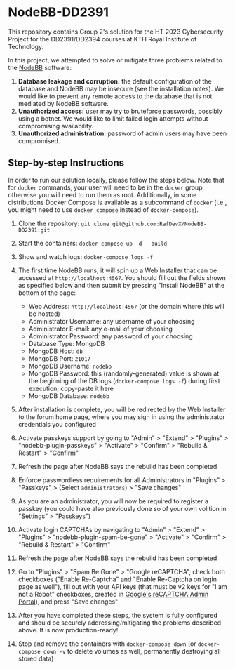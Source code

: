 # NodeBB-DD2391

This repository contains Group 2's solution for the HT 2023 Cybersecurity Project for the DD2391/DD2394 courses at KTH Royal Institute of Technology.

In this project, we attempted to solve or mitigate three problems related to the [NodeBB](https://github.com/NodeBB/NodeBB) software:

1. **Database leakage and corruption:** the default configuration of the database and NodeBB may be insecure (see the installation notes). We would like to prevent any remote access to the database that is not mediated by NodeBB software.
2. **Unauthorized access:** user may try to bruteforce passwords, possibly using a botnet. We would like to limit failed login attempts without compromising availability.
3. **Unauthorized administration:** password of admin users may have been compromised.

## Step-by-step Instructions

In order to run our solution locally, please follow the steps below. Note that for `docker` commands, your user will need to be in the `docker` group, otherwise you will need to run them as root. Additionally, in some distributions Docker Compose is available as a subcommand of `docker` (i.e., you might need to use `docker compose` instead of `docker-compose`).

1. Clone the repository: `git clone git@github.com:RafDevX/NodeBB-DD2391.git`
2. Start the containers: `docker-compose up -d --build`
3. Show and watch logs: `docker-compose logs -f`
4. The first time NodeBB runs, it will spin up a Web Installer that can be accessed at `http://localhost:4567`. You should fill out the fields shown as specified below and then submit by pressing "Install NodeBB" at the bottom of the page:

    - Web Address: `http://localhost:4567` (or the domain where this will be hosted)
    - Administrator Username: any username of your choosing
    - Administrator E-mail: any e-mail of your choosing
    - Administrator Password: any password of your choosing
    - Database Type: MongoDB
    - MongoDB Host: `db`
    - MongoDB Port: `21017`
    - MongoDB Username: `nodebb`
    - MongoDB Password: this (randomly-generated) value is shown at the beginning of the DB logs (`docker-compose logs -f`) during first execution; copy-paste it here
    - MongoDB Database: `nodebb`

5. After installation is complete, you will be redirected by the Web Installer to the forum home page, where you may sign in using the administrator credentials you configured
6. Activate passkeys support by going to "Admin" > "Extend" > "Plugins" > "nodebb-plugin-passkeys" > "Activate" > "Confirm" > "Rebuild & Restart" > "Confirm"
7. Refresh the page after NodeBB says the rebuild has been completed
8. Enforce passwordless requirements for all Administrators in "Plugins" > "Passkeys" > (Select `administrators`) > "Save changes"
9. As you are an administrator, you will now be required to register a passkey (you could have also previously done so of your own volition in "Settings" > "Passkeys")
10. Activate login CAPTCHAs by navigating to "Admin" > "Extend" > "Plugins" > "nodebb-plugin-spam-be-gone" > "Activate" > "Confirm" > "Rebuild & Restart" > "Confirm"
11. Refresh the page after NodeBB says the rebuild has been completed
12. Go to "Plugins" > "Spam Be Gone" > "Google reCAPTCHA", check both checkboxes ("Enable Re-Captcha" and "Enable Re-Captcha on login page as well"), fill out with your API keys (that must be v2 keys for "I am not a Robot" checkboxes, created in [Google's reCAPTCHA Admin Portal](https://www.google.com/recaptcha/admin)), and press "Save changes"
13. After you have completed these steps, the system is fully configured and should be securely addressing/mitigating the problems described above. It is now production-ready!
14. Stop and remove the containers with `docker-compose down` (or `docker-compose down -v` to delete volumes as well, permanently destroying all stored data)

